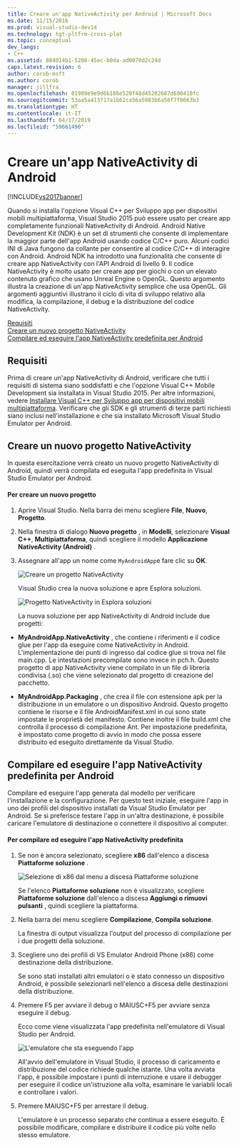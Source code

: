 ```yaml
---
title: Creare un'app NativeActivity per Android | Microsoft Docs
ms.date: 11/15/2016
ms.prod: visual-studio-dev14
ms.technology: tgt-pltfrm-cross-plat
ms.topic: conceptual
dev_langs:
- C++
ms.assetid: 884014b1-5208-45ec-b0da-ad0070d2c24d
caps.latest.revision: 6
author: corob-msft
ms.author: corob
manager: jillfra
ms.openlocfilehash: 01989e9e9d6b186e520f48d45202687d690410fc
ms.sourcegitcommit: 53aa5a413717a1b62ca56a5983b6a50f7f0663b3
ms.translationtype: HT
ms.contentlocale: it-IT
ms.lasthandoff: 04/17/2019
ms.locfileid: "59661490"
---
```

# <a name="create-an-android-native-activity-app"></a>Creare un'app NativeActivity di Android
[!INCLUDE[vs2017banner](../includes/vs2017banner.md)]

Quando si installa l'opzione Visual C++ per Sviluppo app per dispositivi mobili multipiattaforma, Visual Studio 2015 può essere usato per creare app completamente funzionali NativeActivity di Android. Android Native Development Kit (NDK) è un set di strumenti che consente di implementare la maggior parte dell'app Android usando codice C/C++ puro. Alcuni codici INI di Java fungono da collante per consentire al codice C/C++ di interagire con Android. Android NDK ha introdotto una funzionalità che consente di creare app NativeActivity con l'API Android di livello 9. Il codice NativeActivity è molto usato per creare app per giochi o con un elevato contenuto grafico che usano Unreal Engine o OpenGL. Questo argomento illustra la creazione di un'app NativeActivity semplice che usa OpenGL. Gli argomenti aggiuntivi illustrano il ciclo di vita di sviluppo relativo alla modifica, la compilazione, il debug e la distribuzione del codice NativeActivity.  
  
 [Requisiti](#req)   
 [Creare un nuovo progetto NativeActivity](#Create)   
 [Compilare ed eseguire l'app NativeActivity predefinita per Android](#BuildHello)  
  
##  <a name="req"></a> Requisiti  
 Prima di creare un'app NativeActivity di Android, verificare che tutti i requisiti di sistema siano soddisfatti e che l'opzione Visual C++ Mobile Development sia installata in Visual Studio 2015. Per altre informazioni, vedere [Installare Visual C++ per Sviluppo app per dispositivi mobili multipiattaforma](../cross-platform/install-visual-cpp-for-cross-platform-mobile-development.md). Verificare che gli SDK e gli strumenti di terze parti richiesti siano inclusi nell'installazione e che sia installato Microsoft Visual Studio Emulator per Android.  
  
##  <a name="Create"></a> Creare un nuovo progetto NativeActivity  
 In questa esercitazione verrà creato un nuovo progetto NativeActivity di Android, quindi verrà compilata ed eseguita l'app predefinita in Visual Studio Emulator per Android.  
  
#### <a name="to-create-a-new-project"></a>Per creare un nuovo progetto  
  
1. Aprire Visual Studio. Nella barra dei menu scegliere **File**, **Nuovo**, **Progetto**.  
  
2. Nella finestra di dialogo **Nuovo progetto** , in **Modelli**, selezionare **Visual C++**, **Multipiattaforma**, quindi scegliere il modello **Applicazione NativeActivity (Android)** .  
  
3. Assegnare all'app un nome come `MyAndroidApp`e fare clic su **OK**.  
  
    ![Creare un progetto NativeActivity](../cross-platform/media/cppmdd-newproject.PNG "CppMDD_NewProject")  
  
    Visual Studio crea la nuova soluzione e apre Esplora soluzioni.  
  
    ![Progetto NativeActivity in Esplora soluzioni](../cross-platform/media/cppmdd-rc-na-solutionexp.PNG "CPPMDD_RC_NA_SolutionExp")  
  
   La nuova soluzione per app NativeActivity di Android include due progetti:  
  
-   **MyAndroidApp.NativeActivity** , che contiene i riferimenti e il codice glue per l'app da eseguire come NativeActivity in Android. L'implementazione dei punti di ingresso dal codice glue si trova nel file main.cpp. Le intestazioni precompilate sono invece in pch.h. Questo progetto di app NativeActivity viene compilato in un file di libreria condivisa (.so) che viene selezionato dal progetto di creazione del pacchetto.  
  
-   **MyAndroidApp.Packaging** , che crea il file con estensione apk per la distribuzione in un emulatore o un dispositivo Android. Questo progetto contiene le risorse e il file AndroidManifest.xml in cui sono state impostate le proprietà del manifesto. Contiene inoltre il file build.xml che controlla il processo di compilazione Ant. Per impostazione predefinita, è impostato come progetto di avvio in modo che possa essere distribuito ed eseguito direttamente da Visual Studio.  
  
##  <a name="BuildHello"></a> Compilare ed eseguire l'app NativeActivity predefinita per Android  
 Compilare ed eseguire l'app generata dal modello per verificare l'installazione e la configurazione. Per questo test iniziale, eseguire l'app in uno dei profili del dispositivo installati da Visual Studio Emulator per Android. Se si preferisce testare l'app in un'altra destinazione, è possibile caricare l'emulatore di destinazione o connettere il dispositivo al computer.  
  
#### <a name="to-build-and-run-the-default-native-activity-app"></a>Per compilare ed eseguire l'app NativeActivity predefinita  
  
1.  Se non è ancora selezionato, scegliere **x86** dall'elenco a discesa **Piattaforme soluzione** .  
  
     ![Selezione di x86 dal menu a discesa Piattaforme soluzione](../cross-platform/media/cppmdd-rc-na-solution-x86.png "CPPMDD_RC_NA_Solution_x86")  
  
     Se l'elenco **Piattaforme soluzione** non è visualizzato, scegliere **Piattaforme soluzione** dall'elenco a discesa **Aggiungi o rimuovi pulsanti** , quindi scegliere la piattaforma.  
  
2.  Nella barra dei menu scegliere **Compilazione**, **Compila soluzione**.  
  
     La finestra di output visualizza l'output del processo di compilazione per i due progetti della soluzione.  
  
3.  Scegliere uno dei profili di VS Emulator Android Phone (x86) come destinazione della distribuzione.  
  
     Se sono stati installati altri emulatori o è stato connesso un dispositivo Android, è possibile selezionarli nell'elenco a discesa delle destinazioni della distribuzione.  
  
4.  Premere F5 per avviare il debug o MAIUSC+F5 per avviare senza eseguire il debug.  
  
     Ecco come viene visualizzata l'app predefinita nell'emulatore di Visual Studio per Android.  
  
     ![L'emulatore che sta eseguendo l'app](../cross-platform/media/cppmdd-emulator-running-app.PNG "CppMDD_Emulator_Running_App")  
  
     All'avvio dell'emulatore in Visual Studio, il processo di caricamento e distribuzione del codice richiede qualche istante. Una volta avviata l'app, è possibile impostare i punti di interruzione e usare il debugger per eseguire il codice un'istruzione alla volta, esaminare le variabili locali e controllare i valori.  
  
5.  Premere MAIUSC+F5 per arrestare il debug.  
  
     L'emulatore è un processo separato che continua a essere eseguito. È possibile modificare, compilare e distribuire il codice più volte nello stesso emulatore.
